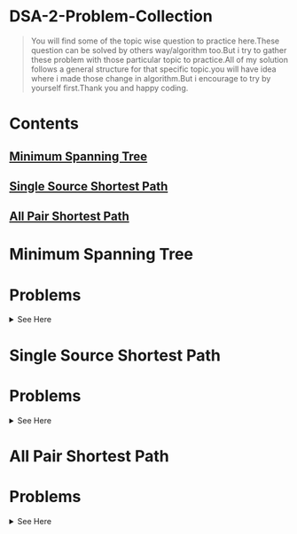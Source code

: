 # DSA-2-Problem-Collection

>You will find some of the topic wise question to practice here.These question can be solved by others way/algorithm too.But i try to gather these problem with those particular topic to practice.All of my solution follows a general structure for that specific topic.you will have idea where i made those change in algorithm.But i encourage to try by yourself first.Thank you and happy coding.

# Contents

## [Minimum Spanning Tree](#Problems)
## [Single Source Shortest Path](#Problems)
## [All Pair Shortest Path](#Problems)


# Minimum Spanning Tree
# Problems
<details>
<summary>See Here</summary>
    
# Problem 1

>1) A Civil Engineer is given a task to connect n houses with the main electric power station directly or indirectly. The Govt has given him permission to connect exactly n wires to connect all of them. Each of the wires connects either two houses, or a house and the power station. The costs for connecting each of the wires are given.
Since the Civil Engineer is clever enough and tries to make some profit, he made a plan. His plan is to find the best possible connection scheme and the worst possible connection scheme. Then he will report the average of the costs.
Now you are given the task to check whether the Civil Engineer is evil or not. That's why you want to calculate the average before he reports to the Govt.

Original Problem Link : https://lightoj.com/problem/civil-and-evil-engineer<br>
<details>
<summary>Solution</summary>
    
```cpp
#include<bits/stdc++.h>
using namespace std;
#define int long long
class unionfined{
int *parent;
int *Rank;
public:
unionfined(int i){
    parent=new int[i];
    Rank=new int[i];
    for(int j=0;j<i+1;j++){
        parent[j]=j;
        Rank[j]=0;
    }
    }
    int Findparent(int i){
if(parent[i]==i){
    return i;
}
else return parent[i]=Findparent(parent[i]);
}
void unionset(int u,int v){
u=Findparent(u);
v=Findparent(v);
if(Rank[u]<Rank[v]){
    parent[u]=v;
}
else if(Rank[v]<Rank[u]) {
    parent[v]=u;
}
else{
    parent[v]=u;
    Rank[u]++;
}
}
};
class mst{
int minweight;
int k;
public:
    mst(int i){
        k=i;
            }
int getmst(vector<vector<int>>arr1){
    vector<vector<int>>arr=arr1;
    sort(arr.begin(),arr.end());
    minweight=0;
    unionfined x(k);
for(int i=0;i<arr.size();i++){
        int start=x.Findparent(arr[i][1]);
        int finish=x.Findparent(arr[i][2]);
     if(start!=finish){
            minweight+=arr[i][0];
        x.unionset(start,finish);
     }
}
for(int i=0;i<=k;i++){
    if(x.Findparent(i)!=x.Findparent(1)){
        return INT_MAX;
    }
}
return minweight;
}
};
bool cmp1(vector<int>&a,vector<int>&b){
return a[0]>b[0];}
class wst{
int highweight;
int k;
public:
    wst(int i){
        k=i;
            }
int getwst(vector<vector<int>>arr1){
    vector<vector<int>>arr2=arr1;
    sort(arr2.begin(),arr2.end(),cmp1);
    highweight=0;
    unionfined x(k);
for(int i=0;i<arr2.size();i++){
        int start=x.Findparent(arr2[i][1]);
        int finish=x.Findparent(arr2[i][2]);
     if(start!=finish){
            highweight+=arr2[i][0];
        x.unionset(start,finish);
     }
}
for(int i=0;i<=k;i++){
    if(x.Findparent(i)!=x.Findparent(1)){
        return -1;
    }
}
return highweight;
}
};
void solve(){
 int x;
 cin>>x;
 vector<vector<int>>arr;
 while(true){
    int a,b,c;
    cin>>a>>b>>c;
    if(a==0&&b==0&&c==0){
        break;
    }
    arr.push_back({c,a,b});
    }
    mst ab(x);
 int minweight=ab.getmst(arr);
 wst ac(x);
 int highweight=ac.getwst(arr);
 int ans=(minweight+highweight);
 if(ans%2==0){
 cout<<ans/2<<endl;}
 else{
    cout<<ans<<"/2"<<endl;
 }
}


int main(){
 int n;
 cin>>n;
 int i=1;
 while(n--){
        cout<<"Case "<<i<<": ";
        i++;
    solve();
 }
}
```
</details>

# Problem 2
>2)A local charity is trying to gather donations of Ethernet cable. You realize that you probably have a lot of extra cable in your house, and make the decision that you will donate as much cable as you can spare.
You will be given the lengths (in meters) of cables between each pair of rooms in your house. You wish to keep only enough cable so that every pair of rooms in your house is connected by some chain of cables, of any length. The lengths are given in n lines, each having n integers, where n is the number of rooms in your house. The jthinteger of ith line gives the length of the cable between rooms i and j in your house.
If both the jth integer of ithline and the ith integer of jth line are greater than 0, this means that you have two cables connecting rooms iand j, and you can certainly donate at least one of them. If the ithinteger of ith line is greater than 0, this indicates unused cable in room i, which you can donate without affecting your home network in any way. 0 means no cable.
You are not to rearrange any cables in your house; you are only to remove unnecessary ones. Return the maximum total length of cables (in meters) that you can donate. If any pair of rooms is not initially connected by some path, return -1.

Original Problem Link :https://lightoj.com/problem/donation

 <details>
<summary>Solution</summary>
     
```cpp
#include<bits/stdc++.h>
using namespace std;
class unionfined{
int *parent;
int *Rank;
public:
unionfined(int i){
    parent=new int[i];
    Rank=new int[i];
    for(int j=0;j<i;j++){
        parent[j]=j;
        Rank[j]=0;
    }
    }
    int Findparent(int i){
if(parent[i]==i){
    return i;
}
else return parent[i]=Findparent(parent[i]);
}
void unionset(int u,int v){
u=Findparent(u);
v=Findparent(v);
if(Rank[u]<Rank[v]){
    parent[u]=v;
}
else if(Rank[v]<Rank[u]) {
    parent[v]=u;
}
else{
    parent[v]=u;
    Rank[u]++;
}
}
};
class mst{
int minweight;
int k;
public:
    mst(int i){
        k=i;
            }
int getmst(vector<vector<int>>arr1){
    vector<vector<int>>arr=arr1;
    sort(arr.begin(),arr.end());
    minweight=0;
    unionfined x(k);
for(int i=0;i<arr.size();i++){
        int start=x.Findparent(arr[i][1]);
        int finish=x.Findparent(arr[i][2]);
     if(start!=finish){
            minweight+=arr[i][0];
        x.unionset(start,finish);
     }
}
for(int i=0;i<k;i++){
    if(x.Findparent(i)!=x.Findparent(1)){
        return -1;
    }
}
return minweight;
}
};
void solve(){
 int x;
 cin>>x;
 int ans=0;
 vector<vector<int>>arr;
 for(int i=0;i<x;i++){
     for(int j=0;j<x;j++){
    int c;
    cin>>c;
    ans+=c;
    if(c!=0) arr.push_back({c,i,j});
    }
    }
    mst ab(x);
 int minweight=ab.getmst(arr);


   if(minweight!=-1) cout<<ans-minweight<<endl;
   else cout<<minweight<<endl;

}
int main(){
 int n;
 cin>>n;
 int i=1;
 while(n--){
        cout<<"Case "<<i<<": ";
        i++;
    solve();
 }
}
```
</details>

# Problem 3
>3)The government of a certain developing nation wants to improve transportation in one of its most inaccessible areas, in an attempt to attract investment. The region consists of several important locations that must have access to an airport.
Of course, one option is to build an airport in each of these places, but it may turn out to be cheaper to build fewer airports and have roads link them to all of the other locations. Since these are long distance roads connecting major locations in the country (e.g. cities, large villages, industrial areas), all roads are two-way. Also, there may be more than one direct road possible between two areas. This is because there may be several ways to link two areas (e.g. one road tunnels through a mountain while the other goes around it etc.) with possibly differing costs.
A location is considered to have access to an airport either if it contains an airport or if it is possible to travel by road to another location from there that has an airport.
You are given the cost of building an airport and a list of possible roads between pairs of locations and their corresponding costs. The government now needs your help to decide on the cheapest way of ensuring that every location has access to an airport. The aim is to make airport access as easy as possible, so if there are several ways of getting the minimal cost, choose the one that has the most airports.

Original source:https://lightoj.com/problem/air-ports

<details>
<summary>Solution</summary>
    
```cpp
#include<bits/stdc++.h>
using namespace std;
class unionfined{
int *parent;
int *Rank;
public:
unionfined(int i){
    parent=new int[i];
    Rank=new int[i];
    for(int j=1;j<=i;j++){
        parent[j]=j;
        Rank[j]=0;
    }
    }
    int Findparent(int i){
if(parent[i]==i){
    return i;
}
else return parent[i]=Findparent(parent[i]);
}
void unionset(int u,int v){
u=Findparent(u);
v=Findparent(v);
if(Rank[u]<Rank[v]){
    parent[u]=v;
}
else if(Rank[v]<Rank[u]) {
    parent[v]=u;
}
else{
    parent[v]=u;
    Rank[u]++;
}
}
};
class mst{
int minweight;
int k;
public:
    mst(int i){
        k=i;
            }
void getmst(vector<vector<int>>arr1,int y){
    vector<vector<int>>arr=arr1;
    sort(arr.begin(),arr.end());
    minweight=0;
    unionfined x(k);
for(int i=0;i<arr.size();i++){
        int start=x.Findparent(arr[i][1]);
        int finish=x.Findparent(arr[i][2]);
     if(start!=finish){
            minweight+=arr[i][0];
        x.unionset(start,finish);
     }}
   set<int>component;
for(int i=1;i<=k;i++){
component.insert(x.Findparent(i));
}
cout<<minweight+(component.size()*y)<<" "<<component.size()<<endl;
}
};
void solve(){
 int n,x,y;
 cin>>n>>x>>y;
 vector<vector<int>>arr;
 for(int i=0;i<x;i++){
        int a,b,c;
 cin>>a>>b>>c;
 if(c<y) arr.push_back({c,a,b});
    }
    mst ab(n);
 ab.getmst(arr,y);
}
int main(){
 int n;
 cin>>n;
 int i=1;
 while(n--){
        cout<<"Case "<<i<<": ";
        i++;
    solve();
 }
}
```
</details>
            
# Problem 4
>4)Given a set of houses, each with the option of having an independent gas supply incurring a
cost 'gas_supply[i]' or connecting to other houses through bidirectional pipelines with associated
costs 'pipelines[i] = [house1, house2, cost]'. The objective is to minimize the total cost of
ensuring gas supply to all houses, considering both independent gas supplies and pipeline
connections. In other words, we want to find the most cost-effective way to provide gas to all
houses, allowing for a mix of individual gas supplies and interconnected pipelines.

Input <br>
The first input line contains two integers, n and m, representing the number of houses and the
number of bidirectional pipelines. Following that, there is an array gas_supply of length n, where
gas_supply[i] represents the cost of providing independent gas supply to the ith house. The
values should be space-separated. The next m lines each contain three space-separated
integers: house1, house2, and cost (1 <= house1, house2 <= n, 1 <= cost <= 1000). These
values represent the cost of connecting house1 and house2 with a bidirectional pipeline of cost
'cost'

Output<br>
Your program should print a single integer to the standard output, representing the minimum
total cost of ensuring gas supply to all house

Example<br>
| Input | Output|
|--|--|
|4 2   |8|
1 4 4 4
1 4 2
1 2 1  

<details>
<summary>Solution</summary>
    
```cpp
#include<bits/stdc++.h>
using namespace std;
vector<int>arr5(1000,-1);
class unionfined{
int *parent;
int *Rank;
public:
unionfined(int i){
    parent=new int[i+1];
    Rank=new int[i+1];
    for(int j=1;j<=i;j++){
        parent[j]=j;
        Rank[j]=0;
    }
    }
    int Findparent(int i){
if(parent[i]==i){
    return i;
}
else return parent[i]=Findparent(parent[i]);
}
void unionset(int u,int v){
u=Findparent(u);
v=Findparent(v);
if(Rank[u]<Rank[v]){
    parent[u]=v;
}
else if(Rank[v]<Rank[u]) {
    parent[v]=u;
}
else{
    parent[v]=u;
    Rank[u]++;
}
}
};
class mst{
int minweight;
int k;
public:
    mst(int i){
        k=i;
            }
void getmst(vector<vector<int>>arr1){
    vector<vector<int>>arr=arr1;
    sort(arr.begin(),arr.end());
    minweight=0;
    unionfined x(k);
for(int i=0;i<arr.size();i++){
        int start=x.Findparent(arr[i][1]);
        int finish=x.Findparent(arr[i][2]);
     if(start!=finish){
            minweight+=arr[i][0];
        x.unionset(start,finish);
     }}
   set<int>component;
for(int i=1;i<=k;i++){
component.insert(x.Findparent(i));}
for(int i=0;i<component.size();i++){
        int host=INT_MAX;
for(int j=1;j<=k;j++){
    if(x.Findparent(j)==*next(component.begin(),i)){
        if(host>arr5[j]){
        host=arr5[j];
        }
    }
}
minweight+=host;
}
cout<<minweight<<endl;
}
};
void solve(){
 int n,x;
 cin>>n>>x;
 for(int i=1;i<n+1;i++){
    cin>>arr5[i];
 }
 vector<vector<int>>arr;
 for(int i=0;i<x;i++){
        int a,b,c;
 cin>>a>>b>>c;
 if(c>arr5[a]&&arr5[b]<c) {}
 else arr.push_back({c,a,b});
    }
    mst ab(n);
 ab.getmst(arr);
}
int main(){
    solve();
}
```
</details>

# Problem 5

>5)Your job is to establish an efficient water supply network for every residence within a
city. Let us conceptualize this city as a 2D plane, where each house is positioned using
coordinates. You are provided with an array, named 'houses,' representing the
coordinates of houses in the city, denoted as houses[i] = [xi, yi]. The required pipe to
connect two houses, [xi, yi] and [xj, yj], is determined by the Manhattan distance
between them: |xi - xj| + |yi - yj|, where |val| denotes the absolute value of val.
Your objective is to calculate the minimum cost needed to connect all houses for an
efficient water supply. All houses are considered connected if there exists exactly one
simple path between any two houses.
Assuming all distances are measured in kilometers, the cost for purchasing each kilometer of
pipe is 1 taka.
  
Input<br>

The first input line contains one integer n, representing the number of houses. Following
that, there are n lines describing the house positions. Each line consists of two integers,
x and y, where x and y represent the two coordinates of the house position

Output<br>

Print the minimum cost of establishing such a pipeline.

Example:<br>

|Input|output|
|--|--|
5
|0 0  |20|
2 2
3 10
5 2
<details>
<summary>Solution</summary>
    
```cpp
#include<bits/stdc++.h>
using namespace std;
class unionfined{
int *parent;
int *Rank;
public:
unionfined(int i){
    parent=new int[i];
    Rank=new int[i];
    for(int j=0;j<i;j++){
        parent[j]=j;
        Rank[j]=0;
    }
    }
    int Findparent(int i){
if(parent[i]==i){
    return i;
}
else return parent[i]=Findparent(parent[i]);
}
void unionset(int u,int v){
u=Findparent(u);
v=Findparent(v);
if(Rank[u]<Rank[v]){
    parent[u]=v;
}
else if(Rank[v]<Rank[u]) {
    parent[v]=u;
}
else{
    parent[v]=u;
    Rank[u]++;
}
}

};
class mst{
int minweight;
int k;
public:
    mst(int i){
        k=i;
            }
int getmst(vector<vector<int>>arr,int del,int take){
    minweight=0;
    unionfined x(k);
    if(take!=-1){
        x.unionset(arr[take][1],arr[take][2]);
        minweight+=arr[take][0];
    }
for(int i=0;i<arr.size();i++){
        if(i!=del){
        int start=x.Findparent(arr[i][1]);
        int finish=x.Findparent(arr[i][2]);
     if(start!=finish){
            minweight+=arr[i][0];
        x.unionset(start,finish);
     }
}
}
for(int i=0;i<k;i++){
    if(x.Findparent(i)!=x.Findparent(0)){
        return INT_MAX;
    }
}
return minweight;
}
};
void check(int n){

    vector<vector<int>>arr;
for(int i=0;i<n;i++){
    int x,y,z;
    cin>>x>>y;
    arr.push_back({x,y,i});
}
vector<vector<int>>arr2;
for(int i=0;i<n;i++){
    for(int j=0;j<n;j++){
        if(j!=i){
            int val=abs(arr[i][0]-arr[j][0])+abs(arr[i][1]-arr[j][1]);
            arr2.push_back({val,i,j});
        }
    }
}
sort(arr2.begin(),arr2.end());

    mst a(n);
int weight=a.getmst(arr2,-1,-1);
cout<<weight<<endl;
}
int main(){
 int n;
 cin>>n;
 check(n);

}
```
</details>
     </details>

# Single Source Shortest Path
# Problems
<details>
<summary>See Here</summary>
    
# Problem 1
>1)I am going to my home. There are many cities and many bi-directional roads between them. The cities are numbered from 0 to n-1 and each road has a cost. There are m roads.
You are given the number of my city t where I belong.
Now from each city you have to find the minimum cost to go to my city. The cost is defined by the cost of the maximum road you have used to go to my city.

Original Link:https://lightoj.com/problem/country-roads
<details>
<summary>Solution</summary>
    
```cpp
#include<bits/stdc++.h>
using namespace std;
void dijkstra(vector<pair<int,int>>*graph,int num,int source){
vector<int>visited(num,0);
priority_queue<pair<int,int>,vector<pair<int,int>>,greater<pair<int,int>>>Q;
vector<int>dist(num,INT_MAX);
 Q.push({0,source});
 dist[source]=0;
 while(!Q.empty()){
int u=Q.top().second;
Q.pop();
    for(auto a:graph[u]){
            if(a.first>=dist[u]){
                     if(dist[a.second]>a.first){
                dist[a.second]=a.first;
                Q.push({dist[a.second],a.second});
    }
}
else{
     if(dist[a.second]>dist[u]){
                dist[a.second]=dist[u];
                Q.push({dist[a.second],a.second});
    }
}
}
 }
 for(int i=0;i<num;i++){
    if(dist[i]!=INT_MAX)cout<<dist[i]<<endl;
    else cout<<"Impossible"<<endl;
 }
}
void solve(){
  int n,m;
cin>>n>>m;
vector<pair<int,int>>graph[n];
for(int i=0;i<m;i++){
    int x,y,z;
    cin>>x>>y>>z;
    graph[x].push_back({z,y});
    graph[y].push_back({z,x});
}
int source;
cin>>source;
dijkstra(graph,n,source);


}
int main(){
  int n;
  cin>>n;
  int i=1;
  while (n--){
        cout<<"Case "<<i<< ":"<<endl;
        i++;
    solve();
  }
}
```
</details>

# Problem 2
>2)Tanvir returned home from the contest and got angry after seeing his room dusty. Who likes to see a dusty room after a mind boggling programming contest? After checking a bit he found that there is no brush in him room. So, he called Atiq to get a brush. But as usual Atiq refused to come. So, Tanvir decided to go to Atiq's house.
The city they live in is divided by some junctions. The junctions are connected by two way roads. They live in different junctions. And they can go to one junction to using the given roads only.
Now you are given the map of the city and the distances of the roads. You have to find the minimum distance Tanvir has to travel to reach Atiq's house.

Original link:https://lightoj.com/problem/brush-5
<details>
<summary>Solution</summary>
    
```cpp
    #include<bits/stdc++.h>
using namespace std;
void dijkstra(vector<pair<int,int>>*graph,int num,int source,int dest){
vector<int>visited(num,0);
priority_queue<pair<int,int>,vector<pair<int,int>>,greater<pair<int,int>>>Q;
vector<int>dist(num,INT_MAX);
 Q.push({0,source});
 dist[source]=0;
 while(!Q.empty()){
int u=Q.top().second;
Q.pop();
    for(auto a:graph[u]){
            if(dist[a.second]>a.first+dist[u]){
                dist[a.second]=a.first+dist[u];
                Q.push({dist[a.second],a.second});
    }
}
 }

if(dist[dest]!=INT_MAX)cout<<dist[dest]<<endl;
else cout<<"Impossible"<<endl;
}
void solve(){
int n,m;
cin>>n>>m;
vector<pair<int,int>>graph[n+1];
for(int i=0;i<m;i++){
    int x,y,z;
    cin>>x>>y>>z;
    graph[x].push_back({z,y});
    graph[y].push_back({z,x});
}
dijkstra(graph,n+1,1,n);

}
int main(){
int n;
cin>>n;
int i=1;
while(n--){
        cout<<"Case "<<i<<":";
     i++;
    solve();
}
}
  ```
</details>

# Problem 3
>3)Dhaka city is getting crowded and noisy everyday. Certain roads always remain blocked for congestion. In order to convince people avoid shortest routes as it's the number one reason for roads crowded; the city authority has come up with a new plan.
Each junction of the city is marked with a positive integer (≤ 20) denoting the busy-ness of the junction. Whenever someone goes from one junction (the source junction) to another (the destination junction), the city authority gets an amount of money (busy-ness of destination - busy-ness of source)3 (that means the cube of the difference) from the traveler.
Now, the authority has appointed you to find the minimum total amount that can be earned when someone goes from a certain junction (the zero point) to several others.

Original source:https://lightoj.com/problem/extended-traffic
<details>
<summary>Solution</summary>
    
```cpp
#include<bits/stdc++.h>
using namespace std;
void dijkstra(vector<pair<int,int>>*graph,int num,int source,int dest){
vector<int>visited(num,0);
priority_queue<pair<int,int>,vector<pair<int,int>>,greater<pair<int,int>>>Q;
vector<int>dist(num,INT_MAX);
 Q.push({0,source});
 dist[source]=0;
 while(!Q.empty()){
int u=Q.top().second;
Q.pop();
    for(auto a:graph[u]){
            if(dist[a.second]>a.first+dist[u]){
                dist[a.second]=a.first+dist[u];
                Q.push({dist[a.second],a.second});
    }
}
 }
int x;
cin>>x;
for(int i=0;i<x;i++){
    int y;
    cin>>y;
    if(dist[y]>=3)cout<<dist[y]<<endl;
    else cout<<"?"<<endl;
}
}
void solve(){
int n,m;
cin>>n;
vector<int>arr(n+1);
for(int i=1;i<=n;i++){
    int x;
    cin>>x;
    arr[i]=x;
}
cin>>m;
vector<pair<int,int>>graph[n+1];
for(int i=0;i<m;i++){
    int x,y,z;
    cin>>x>>y;
    z=(arr[y]-arr[x])*(arr[y]-arr[x])*(arr[y]-arr[x]);
    graph[x].push_back({z,y});
}
dijkstra(graph,n+1,1,n);

}
int main(){
int n;
cin>>n;
int i=1;
while(n--){
        cout<<"Case "<<i<<":"<<endl;
     i++;
    solve();
}
}
```
</details>

 </details>

# All Pair Shortest Path
# Problems
<details>
<summary>See Here</summary>
</details>
